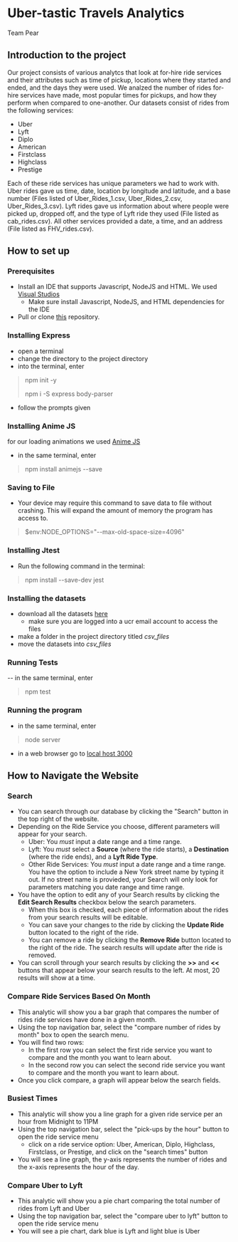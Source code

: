 # Uber-tastic Travels Analytics 
Team Pear


## Introduction to the project

Our project consists of various analytcs that look at for-hire ride services and their attributes such as time of pickup, locations where they started and ended, and the days they were used. We analzed the number of rides for-hire services have made, most popular times for pickups, and how they perform when compared to one-another. Our datasets consist of rides from the following services:
- Uber
- Lyft
- Diplo
- American
- Firstclass
- Highclass
- Prestige

Each of these ride services has unique parameters we had to work with. Uber rides gave us time, date, location by longitude and latitude, and a base number (Files listed of Uber_Rides_1.csv, Uber_Rides_2.csv, Uber_Rides_3.csv). Lyft rides gave us information about where people were picked up, dropped off, and the type of Lyft ride they used (File listed as cab_rides.csv). All other services provided a date, a time, and an address (File listed as FHV_rides.csv).


## How to set up
### Prerequisites

- Install an IDE that supports Javascript, NodeJS and HTML. We used [Visual Studios](https://visualstudio.microsoft.com/downloads/)
  - Make sure install Javascript, NodeJS, and HTML dependencies for the IDE
- Pull or clone [this](https://github.com/ucr-cs180-fall21/cs180project-021-team-pear-1.git) repository.

### Installing Express

- open a terminal
- change the directory to the project directory
- into the terminal, enter 
> npm init -y
> 
> npm i -S express body-parser
- follow the prompts given

### Installing Anime JS

for our loading animations we used [Anime JS](https://animejs.com/)
- in the same terminal, enter
> npm install animejs --save

### Saving to File

- Your device may require this command to save data to file without crashing. This will expand the amount of memory the program has access to.
> $env:NODE_OPTIONS="--max-old-space-size=4096"

### Installing Jtest

- Run the following command in the terminal:
> npm install --save-dev jest

### Installing the datasets

- download all the datasets [here](https://drive.google.com/drive/u/3/folders/1_u6Z-ZV5rL95LQMRHPuvhntG_-pJlbWG)
  - make sure you are logged into a ucr email account to access the files
- make a folder in the project directory titled *csv_files*
- move the datasets into *csv_files*

### Running Tests
-- in the same terminal, enter
> npm test


### Running the program

- in the same terminal, enter 
> node server
- in a web browser go to [local host 3000](http://localhost:3000/)

## How to Navigate the Website
### Search

- You can search through our database by clicking the "Search" button in the top right of the website.
- Depending on the Ride Service you choose, different parameters will appear for your search.
   - Uber: You *must* input a date range and a time range.
   - Lyft: You *must* select a **Source** (where the ride starts), a **Destination** (where the ride ends), and a **Lyft Ride Type**.
   - Other Ride Services: You *must* input a date range and a time range. You have the option to include a New York street name by typing it out. If no street name is provieded, your Search will only look for parameters matching you date range and time range.
 - You have the option to edit any of your Search results by clicking the **Edit Search Results** checkbox below the search parameters.
    - When this box is checked, each piece of information about the rides from your search results will be editable.
    - You can save your changes to the ride by clicking the **Update Ride** button located to the right of the ride.
    - You can remove a ride by clicking the **Remove Ride** button located to the right of the ride. The search results will update after the ride is removed.
 - You can scroll through your search results by clicking the **>>** and **<<** buttons that appear below your search results to the left. At most, 20 results will show at a time.

### Compare Ride Services Based On Month

- This analytic will show you a bar graph that compares the number of rides ride services have done in a given month.
- Using the top navigation bar, select the "compare number of rides by month" box to open the search menu.
- You will find two rows:
  - In the first row you can select the first ride service you want to compare and the month you want to learn about.
  - In the second row you can select the second ride service you want to compare and the month you want to learn about.
- Once you click compare, a graph will appear below the search fields.


### Busiest Times

- This analytic will show you a line graph for a given ride service per an hour from Midnight to 11PM
- Using the top navigation bar, select the "pick-ups by the hour" button to open the ride service menu
  - click on a ride service option: Uber, American, Diplo, Highclass, Firstclass, or Prestige, and click on the "search times" button
- You will see a line graph, the y-axis represents the number of rides and the x-axis represents the hour of the day.

### Compare Uber to Lyft

- This analytic will show you a pie chart comparing the total number of rides from Lyft and Uber
- Using the top navigation bar, select the "compare uber to lyft" button to open the ride service menu
- You will see a pie chart, dark blue is Lyft and light blue is Uber
